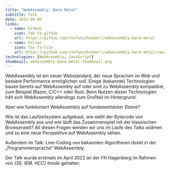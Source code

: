 ```yaml
---
title: "WebAssembly: Bare Metal"
subtitle: Talk
date: 2022-04-06
links:
  - name: GitHub
    icon: fab fa-github
    url: https://github.com/stefanschoeberl/webassembly-bare-metal
  - name: Folien
    icon: fas fa-file
    url: https://github.com/stefanschoeberl/webassembly-bare-metal/raw/master/Slides.pdf
technologies: [WebAssembly, JavaScript]
thumbnail: webassembly-bare-metal-thumbnail.png
---
```


WebAssembly ist ein neuer Webstandard, der neue Sprachen im Web und bessere Performance ermöglichen soll.
Einige (bekannte) Technologien bauen bereits auf WebAssembly auf oder sind zu WebAssembly kompatibel, zum Beispiel Blazor, C/C++ oder Rust.
Beim Nutzen dieser Technologien hält sich WebAssembly allerdings zum Großteil im Hintergrund.

Aber wie funktioniert WebAssembly auf fundamentalster Ebene?

Wie ist das Laufzeitsystem aufgebaut, wie sieht der Bytecode von WebAssembly aus und wie läuft das Zusammenspiel mit der klassischen Browserwelt?
All diesen Fragen werden wir uns im Laufe des Talks widmen und so eine neue Perspektive auf WebAssembly sehen.

Außerdem im Talk: Live-Coding von bekannten Algorithmen direkt in der „Programmiersprache“ WebAssembly.

Der Talk wurde erstmals im April 2022 an der FH Hagenberg im Rahmen von *{SE, IEM, HCC} Inside* gehalten.
